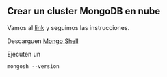 ## Crear un cluster MongoDB en nube
Vamos al [link](https://medium.com/nerd-for-tech/mongodb-how-to-get-a-cloud-hosted-free-mongodb-cluster-as-a-service-214db2cc1c29) y seguimos las instrucciones.

Descarguen [Mongo Shell](https://www.mongodb.com/try/download/shell)

Ejecuten un 
```
mongosh --version
```
